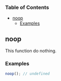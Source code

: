 ### Table of Contents

*   [noop][1]
    *   [Examples][2]

## noop

This function do nothing.

### Examples

```javascript
noop(); // undefined
```

[1]: #noop

[2]: #examples
